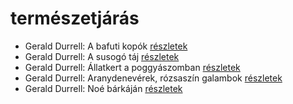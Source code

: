 # természetjárás

- Gerald Durrell: A bafuti kopók [részletek](../_details/Gerald%20Durrell.md#id_862)
- Gerald Durrell: A susogó táj [részletek](../_details/Gerald%20Durrell.md#id_871)
- Gerald Durrell: Állatkert a poggyászomban [részletek](../_details/Gerald%20Durrell.md#id_49)
- Gerald Durrell: Aranydenevérek, rózsaszín galambok [részletek](../_details/Gerald%20Durrell.md#id_875)
- Gerald Durrell: Noé bárkáján [részletek](../_details/Gerald%20Durrell.md#id_870)